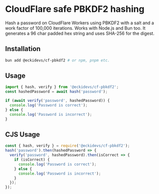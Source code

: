# CloudFlare safe PBKDF2 hashing

Hash a password on CloudFlare Workers using PBKDF2 with a salt and a work factor of 100,000 iterations.
Works with Node.js and Bun too. It generates a 96 char padded hex string and uses SHA-256 for the digest.

## Installation

```bash
bun add @eckidevs/cf-pbkdf2 # or npm, pnpm etc.
```

## Usage

```typescript
import { hash, verify } from '@eckidevs/cf-pbkdf2';
const hashedPassword = await hash('password');

if (await verify('password', hashedPassword)) {
  console.log('Password is correct');
} else {
  console.log('Password is incorrect');
}
```

## CJS Usage

```javascript
const { hash, verify } = require('@eckidevs/cf-pbkdf2');
hash('password').then(hashedPassword => {
  verify('password', hashedPassword).then(isCorrect => {
    if (isCorrect) {
      console.log('Password is correct');
    } else {
      console.log('Password is incorrect');
    }
  });
});
```

